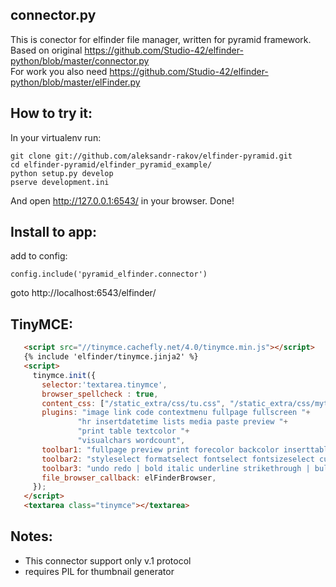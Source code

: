 connector.py
------------
This is conector for elfinder file manager, written for pyramid framework.<br />
Based on original https://github.com/Studio-42/elfinder-python/blob/master/connector.py<br />
For work you also need https://github.com/Studio-42/elfinder-python/blob/master/elFinder.py

How to try it:
--------------
In your virtualenv run:
```
git clone git://github.com/aleksandr-rakov/elfinder-pyramid.git
cd elfinder-pyramid/elfinder_pyramid_example/
python setup.py develop
pserve development.ini
```

And open http://127.0.0.1:6543/ in your browser.
Done!

Install to app:
--------
add to config:

    config.include('pyramid_elfinder.connector')

goto http://localhost:6543/elfinder/

TinyMCE:
--------

 ```html
    <script src="//tinymce.cachefly.net/4.0/tinymce.min.js"></script>
    {% include 'elfinder/tinymce.jinja2' %}
    <script>
      tinymce.init({
        selector:'textarea.tinymce',
        browser_spellcheck : true,
        content_css: ["/static_extra/css/tu.css", "/static_extra/css/mytiny.css"],
        plugins: "image link code contextmenu fullpage fullscreen "+
                "hr insertdatetime lists media paste preview "+
                "print table textcolor "+
                "visualchars wordcount",
        toolbar1: "fullpage preview print forecolor backcolor inserttable",
        toolbar2: "styleselect formatselect fontselect fontsizeselect cut copy paste  removeformat subscript superscript",
        toolbar3: "undo redo | bold italic underline strikethrough | bullist numlist outdent indent blockquote | alignleft aligncenter alignright alignjustify |",
        file_browser_callback: elFinderBrowser,
      });
    </script>
    <textarea class="tinymce"></textarea>
```

Notes:
------
- This connector support only v.1 protocol
- requires PIL for thumbnail generator
